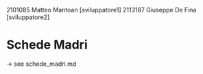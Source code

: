 2101085 Matteo Mantoan \[sviluppatore1]
2113187 Giuseppe De Fina \[sviluppatore2]

# Schede Madri
-> see schede\_madri.md

